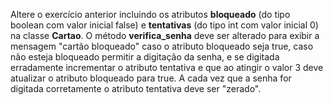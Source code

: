 Altere o exercício anterior incluindo os atributos **bloqueado** (do tipo boolean com valor inicial false) e **tentativas** (do tipo int com valor inicial 0) na classe **Cartao**. O método **verifica_senha** deve ser alterado para exibir a mensagem "cartão bloqueado" caso o atributo bloqueado seja true, caso não esteja bloqueado permitir a digitação da senha, e se digitada erradamente incrementar o atributo tentativa e que ao atingir o valor 3 deve atualizar o atributo bloqueado para true. A cada vez que a senha for digitada corretamente o atributo tentativa deve ser "zerado".
